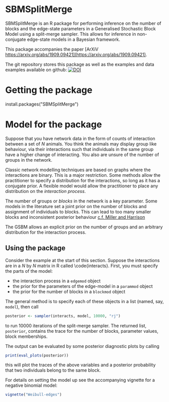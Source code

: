 # SBMSplitMerge
SBMSplitMerge is an R package for performing inference on the number of blocks and the edge-state parameters in a Generalised Stochastic Block Model using a split-merge sampler.
This allows for inference in non-conjugate edge-state models in a Bayesian framework.

This package accompanies the paper [ArXiV https://arxiv.org/abs/1909.09421](https://arxiv.org/abs/1909.09421).

The git repository stores this package as well as the examples and data examples available on github: [![DOI](https://zenodo.org/badge/DOI/10.5281/zenodo.3407683.svg)](https://doi.org/10.5281/zenodo.3407683)

# Getting the package
install.packages("SBMSplitMerge")

# Model for the package
Suppose that you have network data in the form of counts of interaction between a set of $N$ animals.
You think the animals may display group like behaviour, via their interactions such that individuals in the same group have a higher change of interacting.
You also are unsure of the number of groups in the network.

Classic network modelling techniques are based on graphs where the interactions are binary. This is a major restriction.
Some methods allow the practitioner to specify a distribution for the interactions, so long as it has a conjugate prior.
A flexible model would allow the practitioner to place any distribution on the _interaction process_.

The number of groups or _blocks_ in the network is a key parameter. Some models in the literature set a joint prior on the number of blocks and assignment of individuals to blocks.
This can lead to too many smaller blocks and inconsistent posterior behaviour [c.f. Miller and Harrison](https://doi.org/10.1080/01621459.2016.1255636)

The GSBM allows an explicit prior on the number of groups and an arbitrary distribution for the interaction process.

## Using the package
Consider the example at the start of this section. Suppose the interactions are in a $N$ by $N$ matrix in R called \code{interacts}.
First, you must specify the parts of the model:
- the interaction process in a ``edgemod`` object
- the prior for the parameters of the edge-model in a ``parammod`` object
- the prior for the number of blocks in a ``blockmod`` object

The general method is to specify each of these objects in a list (named, say, ``model``), then call
```R
posterior <- sampler(interacts, model, 10000, "rj")
```
to run 10000 iterations of the split-merge sampler.
The returned list, ``posterior``, contains the trace for the number of blocks, parameter values, block memberships.

The output can be evaluated by some posterior diagnostic plots by calling
```R
print(eval_plots(posterior))
```
this will plot the traces of the above variables and a posterior probability that two individuals belong to the same block.

For details on setting the model up see the accompanying vignette for a negative binomial model:
```R
vignette("Weibull-edges")
```
